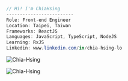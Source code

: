 ```csharp
// Hi! I'm ChiaHsing
-------------------------
Role: Front-end Engineer
Location: Taipei, Taiwan
Frameworks: ReactJS
Languages: JavaScript, TypeScript, NodeJS
Learning: RxJS
Linkedin: www.linkedin.com/in/chia-hsing-lo
```

<p><img align="center" src="https://github-readme-stats.vercel.app/api?username=Chia-Hsing" alt="Chia-Hsing" /></p>

<p align="left"><img align="left" src="https://github-readme-stats.vercel.app/api/top-langs?username=Chia-Hsing&show_icons=true&locale=en&layout=compact" alt="Chia-Hsing" /></p>


